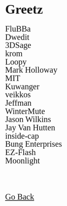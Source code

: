 <html>
<style>
		h3 {
			font-family: AppleKid;
			line-height: 1;
		}
		h2 {
			font-family: AppleKid;
			line-height: 1;
		}
		h1 {
			font-family: AppleKid;
			line-height: 1;
		}
		@font-face {
			font-family: AppleKid;
			src: url('images/Apple-Kid.woff2') format('woff2'),
				url('images/Apple-Kid.woff') format('woff');
			font-weight: normal;
			font-style: normal;
		}
        p.small {
            line-height: 1;
        }
		.mainContent {
			font-family: AppleKid;
			font-size: 20pt;
		}
</style>
<body>
<h1 style="font-size:32pt">Greetz</h1>
<div class="mainContent">
<p class="small">
FluBBa<br />
Dwedit<br />
3DSage<br />
krom<br />
Loopy<br />
Mark Holloway<br />
MIT<br />
Kuwanger<br />
veikkos<br />
Jeffman<br />
WinterMute<br />
Jason Wilkins<br />
Jay Van Hutten<br />
inside-cap<br />
Bung Enterprises<br />
EZ-Flash<br />
Moonlight<br />
</p>
<br />
<br />
<a href="..">Go Back</a><br />
</div>
</body>

</html>